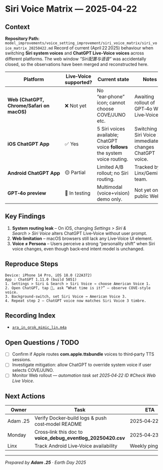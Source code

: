 # Siri Voice Matrix — 2025‑04‑22

## Context

**Repository Path:** `model_improvements/voice_setting_improvement/siri_voice_matrix/siri_voice_matrix_20250422.md`
Record of current (April 22 2025) behaviour when switching **Siri system voices** and **ChatGPT Live‑Voice voices** across different platforms.  The web window *“Siri配置与语音”* was accidentally closed, so the observations have been merged and reconstructed here.

| Platform | Live‑Voice supported? | Current state | Notes |
|----------|----------------------|---------------|-------|
| **Web (ChatGPT, Chrome/Safari on macOS)** | ❌ Not yet | No “ear‑phone” icon; cannot choose COVE/JUNO etc. | Awaiting rollout of GPT‑4o Web Live‑Voice. |
| **iOS ChatGPT App** | ✅ Yes | 5 Siri voices available; ChatGPT voice **follows** the system voice routing. | Switching Siri Voice 1‑5 immediately changes ChatGPT voice. |
| **Android ChatGPT App** | 🟡 Partial | Limited A/B rollout; no Siri routing. | Tracked by Linx/Gemini team. |
| **GPT‑4o preview** | 🔄 In testing | Multimodal (voice+vision) demo only. | Not yet on public Web. |

## Key Findings
1. **System routing leak** – On iOS, changing *Settings > Siri & Search > Siri Voice* alters ChatGPT Live‑Voice without user prompt.
2. **Web limitation** – macOS browsers still lack any Live‑Voice UI element.
3. **Voice ≠ Persona** – Users perceive a strong “personality shift” when Siri voice changes, even though back‑end intent model is unchanged.

## Reproduce Steps
```text
Device: iPhone 14 Pro, iOS 18.0 (22A372)
App : ChatGPT 1.11.0 (build 5051)
1. Settings > Siri & Search > Siri Voice → choose American Voice 1.
2. Open ChatGPT, tap 🎤, ask “What time is it?” – observe COVE‑style voice.
3. Background‑switch, set Siri Voice → American Voice 3.
4. Repeat step 2 – ChatGPT voice now matches Siri Voice 3 timbre.
```

## Recording Index
- [`ara_in_grok_mimic_lin.m4a`](https://github.com/yanglinfang/research_chats/blob/main/model_improvements/voice_setting_improvement/voice_test_recordings/ara_in_grok_mimic_lin.m4a)

## Open Questions / TODO
- [ ] Confirm if Apple routes **com.apple.ttsbundle** voices to third‑party TTS sessions.
- [ ] Investigate mitigation: allow ChatGPT to override system voice if user selects COVE/JUNO.
- [ ] Monitor Web rollout — *automation task set 2025‑04‑22 ID #Check Web Live Voice*.

## Next Actions
| Owner | Task | ETA |
|-------|------|-----|
| Adam .25 | Verify Docker‑build logs & push cost‑model README | 2025‑04‑22 EOD |
| Monday | Cross‑link this doc to **voice_debug_eventlog_20250420.csv** | 2025‑04‑23 |
| Linx | Track Android Live‑Voice availability | Weekly ping |

---
*Prepared by **Adam .25** · Earth Day 2025*

